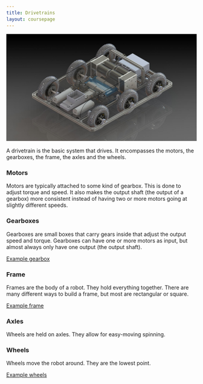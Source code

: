 ```yaml
---
title: Drivetrains
layout: coursepage
---
```


![](/img/cad.jpg)

A drivetrain is the basic system that drives. It encompasses the motors, the gearboxes, the frame, the axles and the wheels.

### Motors
Motors are typically attached to some kind of gearbox. This is done to adjust torque and speed. It also makes the output shaft (the output of a gearbox) more consistent instead of having two or more motors going at slightly different speeds.

### Gearboxes
Gearboxes are small boxes that carry gears inside that adjust the output speed and torque. Gearboxes can have one or more motors as input, but almost always only have one output (the output shaft).

[Example gearbox](http://www.vexrobotics.com/catalog/product/gallery/image/28601/id/25868/)

### Frame
Frames are the body of a robot. They hold everything together. There are many different ways to build a frame, but most are rectangular or square.

[Example frame](http://www.vexrobotics.com/catalog/product/gallery/id/25908/)

### Axles
Wheels are held on axles. They allow for easy-moving spinning.

### Wheels
Wheels move the robot around. They are the lowest point.

[Example wheels](http://www.vexrobotics.com/catalog/product/gallery/id/25875/)
